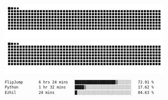 ![Snake Animation](https://raw.githubusercontent.com/tomhea/tomhea/output/github-contribution-grid-snake-dark.svg#gh-dark-mode-only)
![Snake Animation](https://raw.githubusercontent.com/tomhea/tomhea/output/github-contribution-grid-snake.svg#gh-light-mode-only)

<p></p>

<!--START_SECTION:waka-->

```txt
FlipJump       6 hrs 24 mins   ██████████████████▒░░░░░░   72.91 %
Python         1 hr 32 mins    ████▒░░░░░░░░░░░░░░░░░░░░   17.62 %
Ezhil          24 mins         █░░░░░░░░░░░░░░░░░░░░░░░░   04.63 %
```

<!--END_SECTION:waka-->
